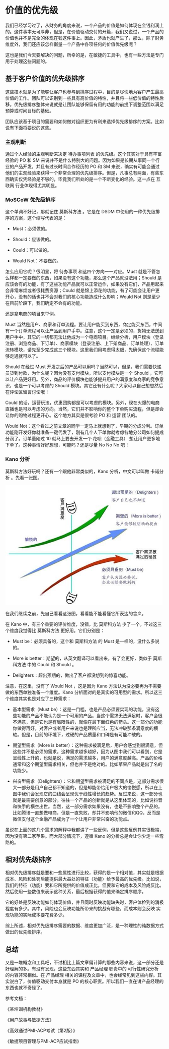 # 价值的优先级

我们已经学习过了，从财务的角度来说，一个产品的价值是如何体现在金钱利润上的。这件事本无可厚非，但是，在价值驱动交付的开篇，我们又说过，一个产品的价值也并不是完全的体现在钱这件事上。因此，矛盾也就产生了，那么，除了财务维度外，我们还应该怎样衡量一个产品中各项任何的价值优先级呢？

这也是我们今天要解决的问题，所幸的是，在敏捷的工具中，也有一些方法是专门用于处理这些问题的。

## 基于客户价值的优先级排序

这些技术就是为了能够让客户也参与到排序过程中，目的是尽快地为客户产生最高价值的工作。团队可以识别到一些具有高价值的特性，并且将一些低价值的特性后移。优先级排序整体来说就是让团队能够保留有用的功能的前提下调整范围以满足预算或时间目标的基础。

团队应该基于项目的需要和如何做对组织更为有利来选择优先级排序的方案。比如说有下面将要说的这些。

### 主观判断

通过个人经验的主观判断来决定 待办事项列表 的优先级。这个其实对于具有丰富经验的 PO 和 SM 来说并不是什么特别大的问题。因为如果是长期从事同一个行业的产品开发，并且有过长时间合作经历的 PO 和 SM 来说，确实有可能会通过他们的主观经验来获得一个非常合理的优先级排序。但是，凡事总有两面，有些东西确实仅凭经验是不够的，毕竟我们所处的是一个不断变化的经验。这一点在 互联网 行业体现得尤其明显。

### MoSCoW 优先级排序

这个单词不好记，那就记住 莫斯科方法 。它是在 DSDM 中使用的一种优先级排序的方案，这个缩写代表的是：

- Must：必须做的。

- Should：应该做的。

- Could：可以做的。

- Would Not：不要做的。

怎么应用它呢？很明显，将 待办事项 和这四个方向一一对应。Must 就是不管怎么样都一定要做的东西，如果没有这个功能，那么这个产品就没法用；Should 是应该会有的功能，有了这些功能产品就可以正常运作，如果没有它们，产品用起来会非常麻烦或者很耗费资源；Could 就是锦上添花的功能，有了可能会让用户更开心，没有的话也并不会对我们的核心功能造成什么影响；Would Not 则是至少在目前阶段下，我们确定不会有的功能。

还是拿电商的项目来举例。

Must 当然是用户、商家和订单流程。要让用户能买到东西，商定能买东西，中间有一个订单流程可以让产品到用户手中。注意，这个一定是必须的，货物无法送到用户手中，其它的一切都无法让他成为一个电商项目。继续分析，用户模块（登录注册、浏览商品、下订单）、商家模块（登录注册、上下架商品、订单处理）、订单流转模块，请先至少完成这三个模块。这里我们用考虑得太细，先确保这个流程能够走通就可以了。

Should 在经过 Must 开发之后的产品可以用吗？当然可以，但是，我们需要快递员货到付款，为什么呢？因为没有支付模块，所以支付模块是一个 Should ，它可以让产品更好用。另外，商品的评价模块也能够提升用户的满意度和商家的竞争意识，也是一个可以考虑的 Should 模块。其它还有什么呢？大家可以自己想想然后在评论区留言讨论哦！

Could 的话，运营玩法，优惠团购都是可以考虑的模块。另外，现在火爆的电商直播也是可以考虑的方向。当然，它们并不影响你的整个下单购买流程，但是却会让你的购物过程更开心。这个地方其实是很考验 PO 和 运营 团队的。

Would Not：这个看过之前文章的同学一定马上就想到了，早期的分成分利。订单功能刚开发好你就准备一键代发了，刚有几个人下单你就考虑各地分公司如何提成分润了。订单量刚过 10 就马上要去开发一个 花呗（金融工具） 想让用户更多地下单了。这种事情好好想想，可能吗？还是尽量 No No No 吧！

### Kano 分析

莫斯科方法好玩吗？还有一个跟他非常类似的，Kano 分析，中文可以叫做 卡诺分析 。先看一张图。

![./img/331.jpg](./img/331.jpg)

在我们继续之前，先自己看看这张图，看看能不能看懂它所表达的含义。

在 Kano 中，有三个重要的评价维度，没错，比 莫斯科方法 少了一个。不过这三个维度我觉得比 莫斯科方法 更好用。它们分别是：

- Must be：必须具备的，这个和 莫斯科方法 的 Must 是一样的，没什么多说的。

- More is better：期望的，从英文翻译可以看出来，有了会更好，类似于 莫斯科方法 中的 Could 和 Should 。

- Delighters：超出预期的，做出了客户都没想到的惊喜功能。

注意，在这里，没有了 Would Not ，这是因为 Kano 方法认为没必要再为不需要做的东西单独准备一个维度。Kano 分析面对的是真实的可用型的需求。所以这三个维度其实也是对应了三种需求：

- 基本型需求（Must be）：这是一门槛，也是产品必须要实现的功能，没有这些功能的产品不能认为是一个可用的产品。当这个需求无法满足时，客户会很不满意，但是它也是有局限性的，就像在最下面红色的箭头。这一部分的功能你做得再好，对客户或者用户来说也是理所应当，无法冲破那条满意度的横轴。但是，目前的环境下，过硬的产品质量和口碑是有可能冲破的。

- 期望型需求（More is better）：这种需求被满足后，用户会感觉到很满意，但这些并不是必须的需求。这种需求越多越好，因为从图中我们可以看到，它是呈线性上升的，也就是说，满足的需求越多，用户的满意度越高。产品的价格通常和这个期望型需求相关，但也并不是绝对的。比如苹果产品就是出了名的功能少。

- 兴奋型需求（Delighters）：它和期望型需求被满足的不同点是，这部分需求很大一部分是用户自己都不知道的，但是却能带给用户极大的愉悦感，所以在上图中我们会发现它的曲线会呈现优于线性增长的趋势。反过来说，这一部分也就是最需要创意的部分。往往一个产品的创新就是从这里体现的，比如说抖音和快手的横空出世。当然，这一部分需求如果没有，也是不影响整个产品的。比如腾讯一直想做电商，但是一直失败，却并不影响他的微信和QQ，反而是微信支付这个金融产品成为了一个让用户非常兴奋的功能点。

虽说在上面的这几个需求的解释中我都讲了一些反例，但是这些反例其实很极端，因为没有第二家苹果。而大部分情况下，遵循 Kano 的分析总是会让你少走一些弯路的。

## 相对优先级排序

相对优先级排序就是要和一些属性进行比较，获得的是一个相对值，其实就是根据成本、风险和处罚后能提供最大益处的特征（功能）给予最高的优先级。比如说，我们的特征（功能）要和它所提供的价值成正比，但要和它的成本及风险成反比。然后使用一些数值来表示这种关系，最后根据获得的值来确定排序顺序。

它的好处是反映功能如何体现价值，并且同时反映功能缺失时，客户体检到的消极程度有多少。其中，风险也会反映功能所带来的挑战有哪些，而成本则会反映 实现功能的实际成本要花费多少。

综上所述，相对优先级排序需要的数据、维度更加广泛，是一种理性的纯数据方式做出的优先级排序。

## 总结

又是一堆概念和工具吧，不过相比上篇文章偏计算的那些内容来说，这一部分还是好理解的多。有没有发现，这些东西其实和 产品经理 职责中的 可行性研究分析 的内容非常相似。在 产品经理 相关的课程及文章中，也会经常见到这些内容。其实说白了，价值驱动交付本身就是 PO 的核心职责。所以我们一直在讲产品经理的东西也就不奇怪了。

参考文档：

《某培训机构教材》

《用户故事与敏捷方法》

《高效通过PMI-ACP考试（第2版）》

《敏捷项目管理与PMI-ACP应试指南》